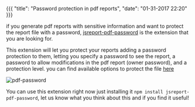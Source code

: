 {{{
    "title": "Password protection in pdf reports",
    "date": "01-31-2017 22:20"
}}}

if you generate pdf reports with sensitive information and want to protect the report file with a password, [jsreport-pdf-password](https://github.com/jsreport/jsreport-tags) is the extension that you are looking for.

This extension will let you protect your reports adding a password protection to them, letting you specify a password to see the report, a password to allow modifications in the pdf report (owner password), and a protection level. you can find available options to protect the file [here](https://github.com/jsreport/jsreport-pdf-password#options)

![pdf-password](https://jsreport.net/img/blog/pdf-password.gif)

You can use this extension right now just installing it `npm install jsreport-pdf-password`, let us know what you think about this and if you find it useful!
